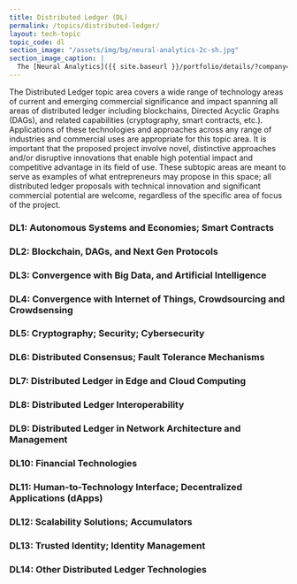 ```yaml
---
title: Distributed Ledger (DL)
permalink: /topics/distributed-ledger/
layout: tech-topic
topic_code: dl
section_image: "/assets/img/bg/neural-analytics-2c-sh.jpg"
section_image_caption: |
  The [Neural Analytics]({{ site.baseurl }}/portfolio/details/?company=neural-analytics#neural-analytics) Lucid™ M1 transcranial Doppler Ultrasound System is indicated as an adjunct to the standard clinical practices for measuring and displaying cerebral blood flow velocity within the major conducting arteries and veins of the head and neck. Additionally, the Lucid™ M1 System measures the occurrence of transient emboli signals within the blood stream.
---
```


The Distributed Ledger topic area covers a wide range of technology areas of current and emerging commercial significance and impact spanning all areas of distributed ledger including blockchains, Directed Acyclic Graphs (DAGs), and related capabilities (cryptography, smart contracts, etc.). Applications of these technologies and approaches across any range of industries and commercial uses are appropriate for this topic area. It is important that the proposed project involve novel, distinctive approaches and/or disruptive innovations that enable high potential impact and competitive advantage in its field of use. These subtopic areas are meant to serve as examples of what entrepreneurs may propose in this space; all distributed ledger proposals with technical innovation and significant commercial potential are welcome, regardless of the specific area of focus of the project. 

### DL1: Autonomous Systems and Economies; Smart Contracts

### DL2: Blockchain, DAGs, and Next Gen Protocols

### DL3: Convergence with Big Data, and Artificial Intelligence 

### DL4: Convergence with Internet of Things, Crowdsourcing and Crowdsensing 

### DL5: Cryptography; Security; Cybersecurity 

### DL6: Distributed Consensus; Fault Tolerance Mechanisms 

### DL7: Distributed Ledger in Edge and Cloud Computing 

### DL8: Distributed Ledger Interoperability 

### DL9: Distributed Ledger in Network Architecture and Management 

### DL10: Financial Technologies 

### DL11: Human-to-Technology Interface; Decentralized Applications (dApps) 

### DL12: Scalability Solutions; Accumulators 

### DL13: Trusted Identity; Identity Management

### DL14: Other Distributed Ledger Technologies 
